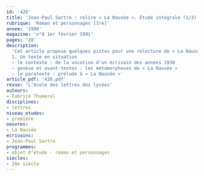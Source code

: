 ```yaml
---
id: '426'
title: 'Jean-Paul Sartre : relire « La Nausée ». Étude intégrale (1/3)'
rubrique: 'Roman et personnages [1re]'
annee: '1990'
magazine: 'n°8 1er février 1991'
pages: '28'
description: 
  'Cet article propose quelques pistes pour une relecture de « La Nausée »…
  1. Un texte en situation
  – le contexte : de la vocation d’un écrivain des années 1930
  – genèse et avant-textes : les métamorphoses de « La Nausée »
  – le paratexte : prélude à « La Nausée »'
article_pdf: '426.pdf'
revue: 'L’école des lettres des lycées'
auteurs:
- Fabrice Thumerel
disciplines:
- lettres
niveau_etudes:
- première
oeuvres:
- La Nausée
ecrivains:
- Jean-Paul Sartre
programmes:
- objet d’étude - roman et personnages
siecles:
- 20e siècle
---
```


